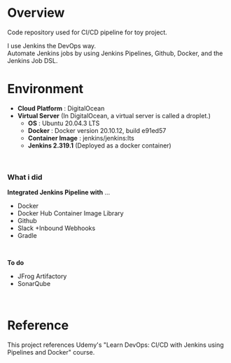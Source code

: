 # Overview
Code repository used for CI/CD pipeline for toy project.    

I use Jenkins the DevOps way.  
Automate Jenkins jobs by using Jenkins Pipelines, Github, Docker, and the Jenkins Job DSL.
<br>

# Environment
- **Cloud Platform** : DigitalOcean
- **Virtual Server** (In DigitalOcean, a virtual server is called a droplet.)
  - **OS** : Ubuntu 20.04.3 LTS
  - **Docker** : Docker version 20.10.12, build e91ed57
  - **Container Image** : jenkins/jenkins:lts
  - **Jenkins 2.319.1** (Deployed as a docker container)
<br>

### What i did
**Integrated Jenkins Pipeline with** ...
- Docker
- Docker Hub Container Image Library
- Github
- Slack +Inbound Webhooks
- Gradle
<br>

**To do**
- JFrog Artifactory
- SonarQube
<br>

# Reference
This project references Udemy's "Learn DevOps: CI/CD with Jenkins using Pipelines and Docker" course.
